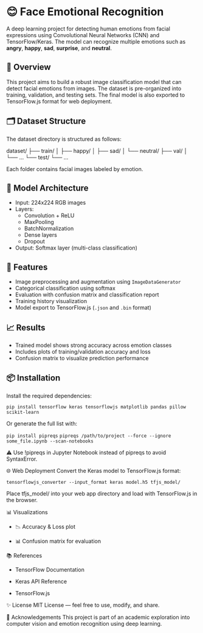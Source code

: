 # 😊 Face Emotional Recognition

A deep learning project for detecting human emotions from facial expressions using Convolutional Neural Networks (CNN) and TensorFlow/Keras. The model can recognize multiple emotions such as **angry**, **happy**, **sad**, **surprise**, and **neutral**.

## 📌 Overview

This project aims to build a robust image classification model that can detect facial emotions from images. The dataset is pre-organized into training, validation, and testing sets. The final model is also exported to TensorFlow.js format for web deployment.

## 🗂️ Dataset Structure

The dataset directory is structured as follows:

dataset/ ├── train/ │ ├── happy/ │ ├── sad/ │ └── neutral/ ├── val/ │ └── ... └── test/ └── ...


Each folder contains facial images labeled by emotion.

## 🧠 Model Architecture

- Input: 224x224 RGB images
- Layers:
  - Convolution + ReLU
  - MaxPooling
  - BatchNormalization
  - Dense layers
  - Dropout
- Output: Softmax layer (multi-class classification)

## 🔧 Features

- Image preprocessing and augmentation using `ImageDataGenerator`
- Categorical classification using softmax
- Evaluation with confusion matrix and classification report
- Training history visualization
- Model export to TensorFlow.js (`.json` and `.bin` format)

## 📈 Results

- Trained model shows strong accuracy across emotion classes
- Includes plots of training/validation accuracy and loss
- Confusion matrix to visualize prediction performance

## 📦 Installation

Install the required dependencies:

```pip install tensorflow keras tensorflowjs matplotlib pandas pillow scikit-learn```

Or generate the full list with:

```pip install pipreqs```
```pipreqs /path/to/project --force --ignore some_file.ipynb --scan-notebooks```

⚠️ Use !pipreqs in Jupyter Notebook instead of pipreqs to avoid SyntaxError.

🌐 Web Deployment
Convert the Keras model to TensorFlow.js format:

```tensorflowjs_converter --input_format keras model.h5 tfjs_model/```

Place tfjs_model/ into your web app directory and load with TensorFlow.js in the browser.

📊 Visualizations

- 📉 Accuracy & Loss plot

- 📊 Confusion matrix for evaluation

📚 References
- TensorFlow Documentation

- Keras API Reference

- TensorFlow.js

✨ License
MIT License — feel free to use, modify, and share.

🤝 Acknowledgements
This project is part of an academic exploration into computer vision and emotion recognition using deep learning.
